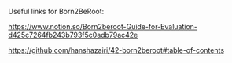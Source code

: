 Useful links for Born2BeRoot:

https://www.notion.so/Born2beroot-Guide-for-Evaluation-d425c7264fb243b793f5c0adb79ac42e

https://github.com/hanshazairi/42-born2beroot#table-of-contents
